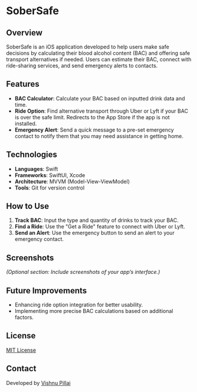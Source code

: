# SoberSafe

## Overview
SoberSafe is an iOS application developed to help users make safe decisions by calculating their blood alcohol content (BAC) and offering safe transport alternatives if needed. Users can estimate their BAC, connect with ride-sharing services, and send emergency alerts to contacts.

## Features
- **BAC Calculator**: Calculate your BAC based on inputted drink data and time.
- **Ride Option**: Find alternative transport through Uber or Lyft if your BAC is over the safe limit. Redirects to the App Store if the app is not installed.
- **Emergency Alert**: Send a quick message to a pre-set emergency contact to notify them that you may need assistance in getting home.

## Technologies
- **Languages**: Swift
- **Frameworks**: SwiftUI, Xcode
- **Architecture**: MVVM (Model-View-ViewModel)
- **Tools**: Git for version control

## How to Use
1. **Track BAC**: Input the type and quantity of drinks to track your BAC.
2. **Find a Ride**: Use the "Get a Ride" feature to connect with Uber or Lyft.
3. **Send an Alert**: Use the emergency button to send an alert to your emergency contact.

## Screenshots
*(Optional section: Include screenshots of your app’s interface.)*

## Future Improvements
- Enhancing ride option integration for better usability.
- Implementing more precise BAC calculations based on additional factors.

## License
[MIT License](LICENSE)

## Contact
Developed by [Vishnu Pillai](https://github.com/VishnuP02)
